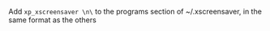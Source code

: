 Add `xp_xscreensaver \n\` to the programs section of ~/.xscreensaver, in the same format as the others
